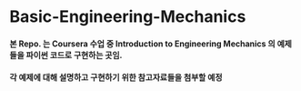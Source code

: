# Basic-Engineering-Mechanics
#### 본 Repo. 는 Coursera 수업 중 Introduction to Engineering Mechanics 의 예제들을 파이썬 코드로 구현하는 곳임.
#### 각 예제에 대해 설명하고 구현하기 위한 참고자료들을 첨부할 예정
